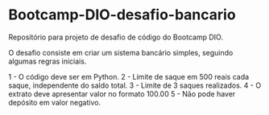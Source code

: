 # Bootcamp-DIO-desafio-bancario

Repositório para projeto de desafio de código do Bootcamp DIO.

O desafio consiste em criar um sistema bancário simples, seguindo algumas regras iniciais.

1 - O código deve ser em Python.
2 - Limite de saque em 500 reais cada saque, independente do saldo total.
3 - Limite de 3 saques realizados.
4 - O extrato deve apresentar valor no formato 100.00
5 - Não pode haver depósito em valor negativo.
